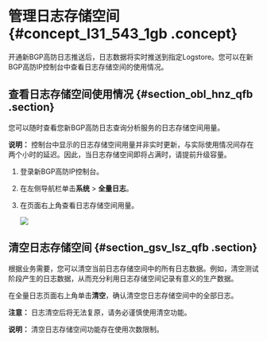 # 管理日志存储空间 {#concept_l31_543_1gb .concept}

开通新BGP高防日志推送后，日志数据将实时推送到指定Logstore。您可以在新BGP高防IP控制台中查看日志存储空间的使用情况。

## 查看日志存储空间使用情况 {#section_obl_hnz_qfb .section}

您可以随时查看您新BGP高防日志查询分析服务的日志存储空间用量。

**说明：** 控制台中显示的日志存储空间用量并非实时更新，与实际使用情况间存在两个小时的延迟。因此，当日志存储空间即将占满时，请提前升级容量。

1.  登录新BGP高防IP控制台。
2.  在左侧导航栏单击**系统** \> **全量日志**。
3.  在页面右上角查看日志存储空间用量。

    ![](http://static-aliyun-doc.oss-cn-hangzhou.aliyuncs.com/assets/img/77349/154401331833774_zh-CN.png)


## 清空日志存储空间 {#section_gsv_lsz_qfb .section}

根据业务需要，您可以清空当前日志存储空间中的所有日志数据。例如，清空测试阶段产生的日志数据，从而充分利用日志存储空间记录有意义的生产数据。

在全量日志页面右上角单击**清空**，确认清空您日志存储空间中的全部日志。

**注意：** 日志清空后将无法复原，请务必谨慎使用清空功能。

**说明：** 清空日志存储空间功能存在使用次数限制。

